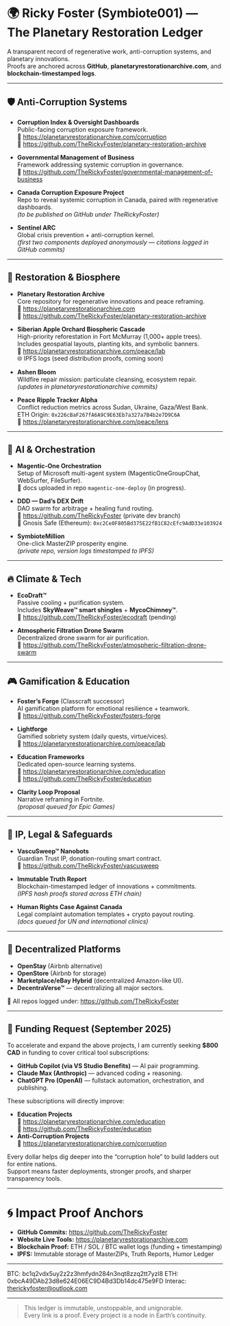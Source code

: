 # 🌍 Ricky Foster (Symbiote001) — The Planetary Restoration Ledger

A transparent record of regenerative work, anti-corruption systems, and planetary innovations.  
Proofs are anchored across **GitHub**, **planetaryrestorationarchive.com**, and **blockchain-timestamped logs**.

---

## 🛡️ Anti-Corruption Systems
- **Corruption Index & Oversight Dashboards**  
  Public-facing corruption exposure framework.  
  🔗 https://planetaryrestorationarchive.com/corruption  
  📂 https://github.com/TheRickyFoster/planetary-restoration-archive  

- **Governmental Management of Business**  
  Framework addressing systemic corruption in governance.  
  📂 https://github.com/TheRickyFoster/governmental-management-of-business  

- **Canada Corruption Exposure Project**  
  Repo to reveal systemic corruption in Canada, paired with regenerative dashboards.  
  *(to be published on GitHub under TheRickyFoster)*  

- **Sentinel ARC**  
  Global crisis prevention + anti-corruption kernel.  
  *(first two components deployed anonymously — citations logged in GitHub commits)*  

---

## 🌱 Restoration & Biosphere
- **Planetary Restoration Archive**  
  Core repository for regenerative innovations and peace reframing.  
  🔗 https://planetaryrestorationarchive.com  
  📂 https://github.com/TheRickyFoster/planetary-restoration-archive  

- **__Siberian Apple Orchard Biospheric Cascade__**  
  High-priority reforestation in Fort McMurray (1,000+ apple trees).  
  Includes geospatial layouts, planting kits, and symbolic banners.  
  🔗 https://planetaryrestorationarchive.com/peace/lab  
  🌐 IPFS logs (seed distribution proofs, coming soon)  

- **Ashen Bloom**  
  Wildfire repair mission: particulate cleansing, ecosystem repair.  
  *(updates in planetaryrestorationarchive commits)*  

- **Peace Ripple Tracker Alpha**  
  Conflict reduction metrics across Sudan, Ukraine, Gaza/West Bank.  
  ETH Origin: `0x226cBaF267fA6A9C9E63Eb7a327a7B4b2e7D9C6A`  
  🔗 https://planetaryrestorationarchive.com/peace/lens  

---

## 🧬 AI & Orchestration
- **Magentic-One Orchestration**  
  Setup of Microsoft multi-agent system (MagenticOneGroupChat, WebSurfer, FileSurfer).  
  📂 docs uploaded in repo `magentic-one-deploy` (in progress).  

- **DDD — Dad’s DEX Drift**  
  DAO swarm for arbitrage + healing fund routing.  
  📂 https://github.com/TheRickyFoster (private dev branch)  
  🔗 Gnosis Safe (Ethereum): `0xc2Ce0F805Bd375E22fB1C82cEfc9AdD33e103924`  

- **SymbioteMillion**  
  One-click MasterZIP prosperity engine.  
  *(private repo, version logs timestamped to IPFS)*  

---

## 🔥 Climate & Tech
- **EcoDraft™**  
  Passive cooling + purification system.  
  Includes **SkyWeave™ smart shingles** + **MycoChimney™**.  
  📂 https://github.com/TheRickyFoster/ecodraft (pending)  

- **Atmospheric Filtration Drone Swarm**  
  Decentralized drone swarm for air purification.  
  📂 https://github.com/TheRickyFoster/atmospheric-filtration-drone-swarm  

---

## 🎮 Gamification & Education
- **Foster’s Forge** (Classcraft successor)  
  AI gamification platform for emotional resilience + teamwork.  
  📂 https://github.com/TheRickyFoster/fosters-forge  

- **Lightforge**  
  Gamified sobriety system (daily quests, virtue/vices).  
  🔗 https://planetaryrestorationarchive.com/peace/lab  

- **Education Frameworks**  
  Dedicated open-source learning systems.  
  🔗 https://planetaryrestorationarchive.com/education  
  📂 https://github.com/TheRickyFoster/education  

- **Clarity Loop Proposal**  
  Narrative reframing in Fortnite.  
  *(proposal queued for Epic Games)*  

---

## 📜 IP, Legal & Safeguards
- **VascuSweep™ Nanobots**  
  Guardian Trust IP, donation-routing smart contract.  
  📂 https://github.com/TheRickyFoster/vascusweep  

- **Immutable Truth Report**  
  Blockchain-timestamped ledger of innovations + commitments.  
  *(IPFS hash proofs stored across ETH chain)*  

- **Human Rights Case Against Canada**  
  Legal complaint automation templates + crypto payout routing.  
  *(docs queued for UN and international clinics)*  

---

## 📡 Decentralized Platforms
- **OpenStay** (Airbnb alternative)  
- **OpenStore** (Airbnb for storage)  
- **Marketplace/eBay Hybrid** (decentralized Amazon-like UI).  
- **DecentraVerse™** — decentralizing all major sectors.  

📂 All repos logged under: https://github.com/TheRickyFoster  

---

## 💸 Funding Request (September 2025)
To accelerate and expand the above projects, I am currently seeking **$800 CAD** in funding to cover critical tool subscriptions:

- **GitHub Copilot (via VS Studio Benefits)** — AI pair programming.  
- **Claude Max (Anthropic)** — advanced coding + reasoning.  
- **ChatGPT Pro (OpenAI)** — fullstack automation, orchestration, and publishing.  

These subscriptions will directly improve:
- **Education Projects**  
  🔗 https://planetaryrestorationarchive.com/education  
  📂 https://github.com/TheRickyFoster/education  
- **Anti-Corruption Projects**  
  🔗 https://planetaryrestorationarchive.com/corruption  

Every dollar helps dig deeper into the “corruption hole” to build ladders out for entire nations.  
Support means faster deployments, stronger proofs, and sharper transparency tools.

---

# 🌀 Impact Proof Anchors
- **GitHub Commits:** https://github.com/TheRickyFoster  
- **Website Live Tools:** https://planetaryrestorationarchive.com  
- **Blockchain Proof:** ETH / SOL / BTC wallet logs (funding + timestamping)  
- **IPFS:** Immutable storage of MasterZIPs, Truth Reports, Humor Ledger

---

BTC: bc1q2vdx5uy2z2z3hmfydn284n3nqt8zzq2tt7yzl8
ETH: 0xbcA49DAb23d8e624E06EC9D4Bd3Db14dc475e9FD
Interac: therickyfoster@outlook.com

---

> This ledger is immutable, unstoppable, and unignorable.  
> Every link is a proof. Every project is a node in Earth’s continuity.
